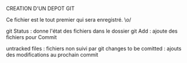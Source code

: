 CREATION D'UN DEPOT GIT

Ce fichier est le tout premier qui sera enregistré. \o/

git
    Status : donne l'état des fichiers dans le dossier git
    Add : ajoute des fichiers pour
    Commit


untracked files : fichiers non suivi par git
changes to be comitted : ajouts des modifications au prochain commit